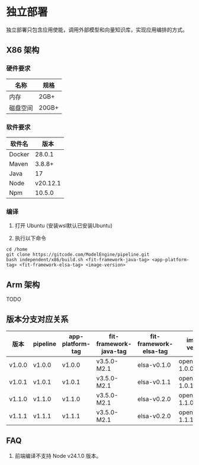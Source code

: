 # 独立部署
独立部署只包含应用使能，调用外部模型和向量知识库，实现应用编排的方式。
## X86 架构
### 硬件要求
| 名称   | 规格    |
|------|-------|
| 内存   | 2GB+  |
| 磁盘空间 | 20GB+ |
### 软件要求
| 软件名     | 版本        |
|---------|-----------|
| Docker  | 28.0.1    |
| Maven   | 3.8.8+    |
| Java    | 17        |
| Node    | v20.12.1  |
| Npm     | 10.5.0     |
### 编译
1. 打开 Ubuntu (安装wsl默认已安装Ubuntu)

2. 执行以下命令
```shell
cd /home
git clone https://gitcode.com/ModelEngine/pipeline.git
bash independent/x86/build.sh <fit-framework-java-tag> <app-platform-tag> <fit-framework-elsa-tag> <image-version>
```
## Arm 架构
TODO

## 版本分支对应关系
| 版本     | pipeline | app-platform-tag | fit-framework-java-tag     | fit-framework-elsa-tag | image-version    |
|--------|----------|---------------|-------------------------------|---------------------------|------------------|
| v1.0.0 | v1.0.0   | v1.0.0        | v3.5.0-M2.1                   | elsa-v0.1.0               | opensource-1.0.0 |
| v1.0.1 | v1.0.1   | v1.0.1        | v3.5.0-M2.1                   | elsa-v0.1.1               | opensource-1.0.1 |
| v1.1.0 | v1.1.0   | v1.1.0        | v3.5.0-M2.1                   | elsa-v0.2.0               | opensource-1.1.0 |
| v1.1.1 | v1.1.1 | v1.1.1        | v3.5.0-M2.1 |       elsa-v0.2.0         | opensource-1.1.1 |

## FAQ
1. 前端编译不支持 Node v24.1.0 版本。


